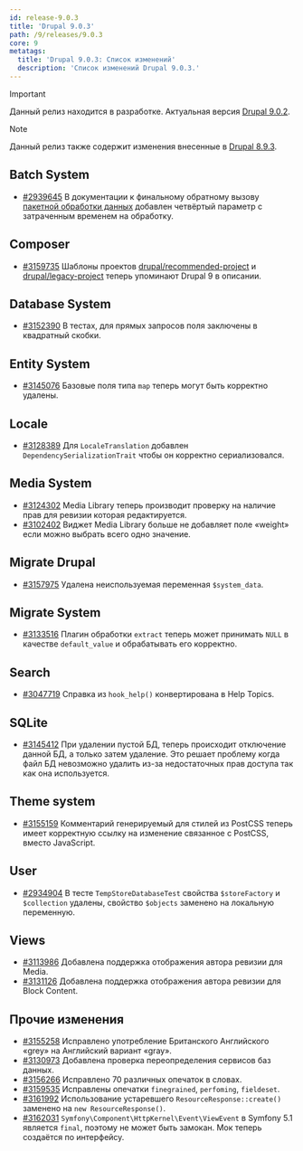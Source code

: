 ```yaml
---
id: release-9.0.3
title: 'Drupal 9.0.3'
path: /9/releases/9.0.3
core: 9
metatags:
  title: 'Drupal 9.0.3: Список изменений'
  description: 'Список изменений Drupal 9.0.3.'
---
```


> [!IMPORTANT]
> Данный релиз находится в разработке. Актуальная версия [Drupal 9.0.2](release-9.0.2.md).

> [!NOTE]
> Данный релиз также содержит изменения внесенные в [Drupal 8.9.3](../../8/releases/release-8.9.3.md).

## Batch System

- [#2939645](https://www.drupal.org/project/drupal/issues/2939645) В документации к финальному обратному вызову [пакетной обработки данных](../batches/batches.md) добавлен четвёртый параметр с затраченным временем на обработку.

## Composer

- [#3159735](https://www.drupal.org/project/drupal/issues/3159735) Шаблоны проектов [drupal/recommended-project](../../composer/drupal-recommended-project.md) и [drupal/legacy-project](../../composer/drupal-legacy-project.md) теперь упоминают Drupal 9 в описании.

## Database System

- [#3152390](https://www.drupal.org/project/drupal/issues/3152390) В тестах, для прямых запросов поля заключены в квадратный скобки.

## Entity System

- [#3145076](https://www.drupal.org/project/drupal/issues/3145076) Базовые поля типа `map` теперь могут быть корректно удалены.

## Locale

- [#3128389](https://www.drupal.org/project/drupal/issues/3128389) Для `LocaleTranslation` добавлен `DependencySerializationTrait` чтобы он корректно сериализовался.

## Media System

- [#3124302](https://www.drupal.org/project/drupal/issues/3124302) Media Library теперь производит проверку на наличие прав для ревизии которая редактируется.
- [#3102402](https://www.drupal.org/project/drupal/issues/3102402) Виджет Media Library больше не добавляет поле «weight» если можно выбрать всего одно значение.

## Migrate Drupal

- [#3157975](https://www.drupal.org/project/drupal/issues/3157975) Удалена неиспользуемая переменная `$system_data`.

## Migrate System

- [#3133516](https://www.drupal.org/project/drupal/issues/3133516) Плагин обработки `extract` теперь может принимать `NULL` в качестве `default_value` и обрабатывать его корректно.

## Search

- [#3047719](https://www.drupal.org/project/drupal/issues/3047719) Справка из `hook_help()` конвертирована в Help Topics.

## SQLite

- [#3145412](https://www.drupal.org/project/drupal/issues/3145412) При удалении пустой БД, теперь происходит отключение данной БД, а только затем удаление. Это решает проблему когда файл БД невозможно удалить из-за недостаточных прав доступа так как она используется.

## Theme system

- [#3155159](https://www.drupal.org/project/drupal/issues/3155159) Комментарий генерируемый для стилей из PostCSS теперь имеет корректную ссылку на изменение связанное с PostCSS, вместо JavaScript.

## User

- [#2934904](https://www.drupal.org/project/drupal/issues/2934904) В тесте `TempStoreDatabaseTest` свойства `$storeFactory` и `$collection` удалены, свойство `$objects` заменено на локальную переменную.

## Views

- [#3113986](https://www.drupal.org/project/drupal/issues/3113986) Добавлена поддержка отображения автора ревизии для Media.
- [#3131126](https://www.drupal.org/project/drupal/issues/3131126) Добавлена поддержка отображения автора ревизии для Block Content.

## Прочие изменения

- [#3155258](https://www.drupal.org/project/drupal/issues/3155258) Исправлено употребление Британского Английского «grey» на Английский вариант «gray».
- [#3130973](https://www.drupal.org/project/drupal/issues/3130973) Добавлена проверка переопределения сервисов баз данных.
- [#3156266](https://www.drupal.org/project/drupal/issues/3156266) Исправлено 70 различных опечаток в словах.
- [#3159535](https://www.drupal.org/project/drupal/issues/3159535) Исправлены опечатки `finegrained`, `perfoming`, `fieldeset`.
- [#3161992](https://www.drupal.org/project/drupal/issues/3161992) Использование устаревшего `ResourceResponse::create()` заменено на `new ResourceResponse()`.
- [#3162031](https://www.drupal.org/project/drupal/issues/3162031) `Symfony\Component\HttpKernel\Event\ViewEvent` в Symfony 5.1 является `final`, поэтому не может быть замокан. Мок теперь создаётся по интерфейсу.
